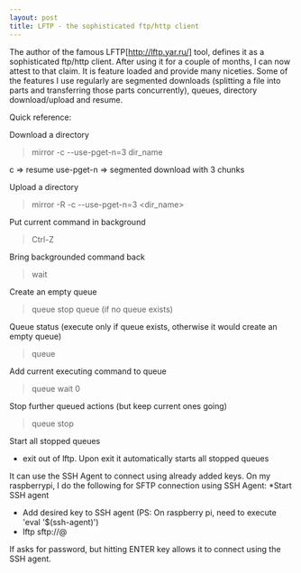 ```yaml
---
layout: post
title: LFTP - the sophisticated ftp/http client
---
```


The author of the famous LFTP[http://lftp.yar.ru/] tool, defines it as a sophisticated ftp/http client. After using it for a couple of months, I can now attest to that claim.
It is feature loaded and provide many niceties. Some of the features I use regularly are segmented downloads (splitting a file into parts and transferring those parts concurrently), queues, 
directory download/upload and resume.

Quick reference:

Download a directory
> mirror -c --use-pget-n=3 dir_name 

c => resume
use-pget-n => segmented download with 3 chunks

Upload a directory
> mirror -R -c --use-pget-n=3 <dir_name>

Put current command in background
> Ctrl-Z

Bring backgrounded command back
> wait

Create an empty queue
> queue stop
> queue (if no queue exists)

Queue status (execute only if queue exists, otherwise it would create an empty queue)
> queue

Add current executing command to queue
> queue wait 0

Stop further queued actions (but keep current ones going)
> queue stop

Start all stopped queues
 - exit out of lftp. Upon exit it automatically starts all stopped queues

It can use the SSH Agent to connect using already added keys. On my raspberrypi, I do the following for SFTP connection using SSH Agent:
*Start SSH agent
* Add desired key to SSH agent (PS: On raspberry pi, need to execute 'eval '$(ssh-agent)')
* lftp sftp://<user>@<server>

If asks for password, but hitting ENTER key allows it to connect using the SSH agent. 

